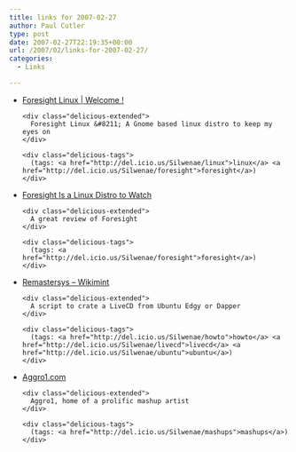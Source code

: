 ```yaml
---
title: links for 2007-02-27
author: Paul Cutler
type: post
date: 2007-02-27T22:19:35+00:00
url: /2007/02/links-for-2007-02-27/
categories:
  - Links

---
```

<ul class="delicious">
  <li>
    <div class="delicious-link">
      <a href="http://www.foresightlinux.org/">Foresight Linux | Welcome !</a>
    </div>
    
    <div class="delicious-extended">
      Foresight Linux &#8211; A Gnome based linux distro to keep my eyes on
    </div>
    
    <div class="delicious-tags">
      (tags: <a href="http://del.icio.us/Silwenae/linux">linux</a> <a href="http://del.icio.us/Silwenae/foresight">foresight</a>)
    </div>
  </li>
  
  <li>
    <div class="delicious-link">
      <a href="http://www.eweek.com/article2/0,1895,2090294,00.asp">Foresight Is a Linux Distro to Watch</a>
    </div>
    
    <div class="delicious-extended">
      A great review of Foresight
    </div>
    
    <div class="delicious-tags">
      (tags: <a href="http://del.icio.us/Silwenae/foresight">foresight</a>)
    </div>
  </li>
  
  <li>
    <div class="delicious-link">
      <a href="http://www.linuxmint.com/wiki/index.php/Remastersys">Remastersys &#8211; Wikimint</a>
    </div>
    
    <div class="delicious-extended">
      A script to crate a LiveCD from Ubuntu Edgy or Dapper
    </div>
    
    <div class="delicious-tags">
      (tags: <a href="http://del.icio.us/Silwenae/howto">howto</a> <a href="http://del.icio.us/Silwenae/livecd">livecd</a> <a href="http://del.icio.us/Silwenae/ubuntu">ubuntu</a>)
    </div>
  </li>
  
  <li>
    <div class="delicious-link">
      <a href="http://www.aggro1.com/">Aggro1.com</a>
    </div>
    
    <div class="delicious-extended">
      Aggro1, home of a prolific mashup artist
    </div>
    
    <div class="delicious-tags">
      (tags: <a href="http://del.icio.us/Silwenae/mashups">mashups</a>)
    </div>
  </li>
</ul>